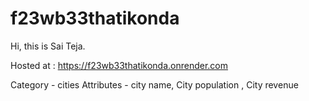 # f23wb33thatikonda
Hi, this is Sai Teja.

Hosted at : https://f23wb33thatikonda.onrender.com

Category - cities
Attributes - city name, City population , City revenue

